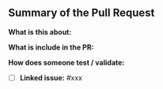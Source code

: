 ## Summary of the Pull Request

**What is this about:**

**What is include in the PR:** 

**How does someone test / validate:** 

- [ ] **Linked issue:** #xxx

<!-- Other non-required checklists
- [ ] **Communication:** I've discussed this with core contributors in the issue. 
- [ ] **Tests:** Added/updated and all pass
- [ ] **Installer:** Added/updated and all pass 
- [ ] **Docs:** Added / updated
-->